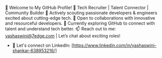 👋 Welcome to My GitHub Profile!
🌟 Tech Recruiter | Talent Connector | Community Builder
👀 Actively scouting passionate developers & engineers excited about cutting-edge tech.
🤝 Open to collaborations with innovative and resourceful developers.
🌱 Currently exploring GitHub to connect with talent and understand tech better.
📫 Reach out to me: yashaswini@7edge.com | Let’s chat about exciting roles!
- 🔗 Let's connect on LinkedIn: [https://www.linkedin.com/in/yashaswini-shankar-638953216/]

<!---
RecruitNava/RecruitNava is a ✨ special ✨ repository because its `README.md` (this file) appears on your GitHub profile.
You can click the Preview link to take a look at your changes.
--->
